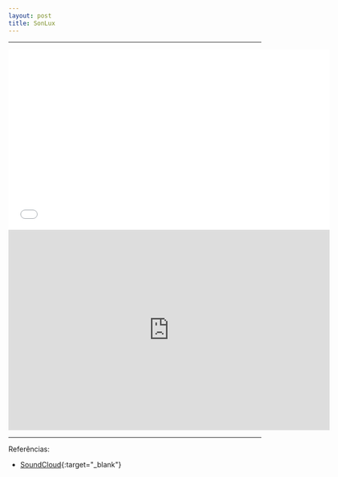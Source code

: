 ```yaml
---
layout: post
title: SonLux
---
```

<hr>
<iframe width="640" height="360" src="//www.youtube.com/embed/c6UxGbY6Tjw?rel=0" frameborder="0" allowfullscreen></iframe>

<iframe src="https://docs.google.com/presentation/d/18QhGYlY1dO3ukABdAE9XxihnFuZ9Vi79wH8jkQe1qEU/embed?start=false&loop=false&delayms=3000" frameborder="0" width="640" height="400" allowfullscreen="true" mozallowfullscreen="true" webkitallowfullscreen="true"></iframe>
<hr>


Referências:

* [SoundCloud](https://soundcloud.com/son-lux){:target="_blank"}

